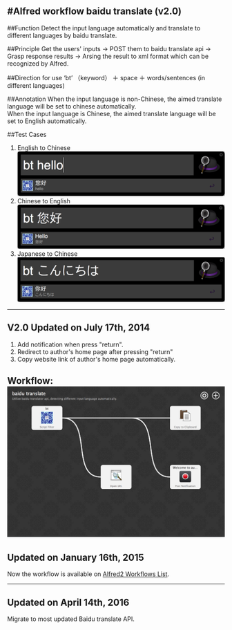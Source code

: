 #Alfred workflow baidu translate  (v2.0)
----------------------------------

##Function
Detect the input language automatically and translate to different languages by baidu translate.


##Principle
Get the users' inputs -> POST them to baidu translate api -> Grasp  response results -> Arsing the result to xml format which can be recognized by Alfred.

##Direction for use
‘bt’ （keyword） ＋ space ＋ words/sentences (in different languages)


##Annotation
When the input language is non-Chinese, the aimed translate language will be set to chinese automatically.  
When the input language is Chinese, the aimed translate language will be set to English automatically. 


##Test Cases
1. English to Chinese
![image](EN－CH.png)
2. Chinese to English
![image](CH－EN.png)
3. Japanese to Chinese
![image](JP－CH.png)
 
----------------------------------------- 
## V2.0 Updated on July 17th, 2014

1. Add notification when press "return".
2. Redirect to author's home page after pressing "return"
3. Copy website link of author's home page automatically.

Workflow:
![image](workflow_baidutranslate.png)
----------------------------------------- 
## Updated on January 16th, 2015

Now the workflow is available on <a href="http://www.alfredworkflow.com/">Alfred2 Workflows List</a>.

----------------------------------------- 
## Updated on April 14th, 2016

Migrate to most updated Baidu translate API.





